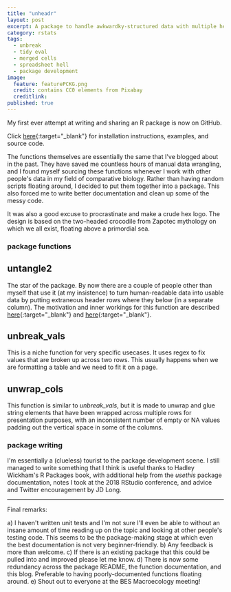```yaml
---
title: "unheadr"
layout: post
excerpt: A package to handle awkwardky-structured data with multiple header rows or values broken across multiple rows.
category: rstats
tags:
  - unbreak
  - tidy eval
  - merged cells
  - spreadsheet hell
  - package development
image:
  feature: featurePCKG.png
  credit: contains CC0 elements from Pixabay
  creditlink: 
published: true
---
```


My first ever attempt at writing and sharing an R package is now on GitHub.

Click [here](https://github.com/luisDVA/unheadr/){:target="_blank"} for installation instructions, examples, and source code.

The functions themselves are essentially the same that I've blogged about in the past. They have saved me countless hours of manual data wrangling, and I found myself sourcing these functions whenever I work with other people's data in my field of comparative biology. Rather than having random scripts floating around, I decided to put them together into a package. This also forced me to write better documentation and clean up some of the messy code. 

It was also a good excuse to procrastinate and make a crude hex logo. The design is based on the two-headed crocodile from Zapotec mythology on which we all exist, floating above a primordial sea. 

### package functions

## untangle2
The star of the package. By now there are a couple of people other than myself that use it (at my insistence) to turn human-readable data into usable data by putting extraneous header rows where they below (in a separate column). The motivation and inner workings for this function are described [here](https://luisdva.github.io/rstats/tidyeavl/){:target="_blank"} and [here](http://rstudio-pubs-static.s3.amazonaws.com/287966_3967f466282b4260a0163d9d9acdad57.html){:target="_blank"}.

## unbreak_vals
This is a niche function for very specific usecases. It uses regex to fix values that are broken up across two rows. This usually happens when we are formatting a table and we need to fit it on a page.

## unwrap_cols
This function is similar to _unbreak\_vals_, but it is made to unwrap and glue string elements that have been wrapped across multiple rows for presentation purposes, with an inconsistent number of empty or NA values padding out the vertical space in some of the columns. 


### package writing
I'm essentially a (clueless) tourist to the package development scene. I still managed to write something that I think is useful thanks to Hadley Wickham's R Packages book, with additional help from the _usethis_ package documentation, notes I took at the 2018 RStudio conference, and advice and Twitter encouragement by JD Long. 

___
Final remarks:

a) I haven't written unit tests and I'm not sure I'll even be able to without an insane amount of time reading up on the topic and looking at other people's testing code. This seems to be the package-making stage at which even the best documentation is not very beginner-friendly.
b) Any feedback is more than welcome.
c) If there is an existing package that this could be pulled into and improved please let me know.
d) There is now some redundancy across the package README, the function documentation, and this blog. Preferable to having poorly-documented functions floating around. 
e) Shout out to everyone at the BES Macroecology meeting!



